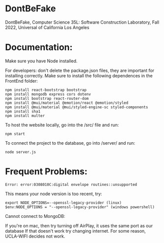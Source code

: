 # DontBeFake
DontBeFake, Computer Science 35L: Software Construction Laboratory, Fall 2022, Universal of California Los Angeles

# Documentation:
Make sure you have Node installed.

For developers: don't delete the package.json files, they are important for installing correctly.
Make sure to install the following dependences in the FrontEnd folder: 
```
npm install react-bootstrap bootstrap
npm install mongodb express cors dotenv
npm install bootstrap react-router-dom
npm install @mui/material @emotion/react @emotion/styled
npm install @mui/material @mui/styled-engine-sc styled-components
npm install sha1
npm install multer
```

To host the website locally, go into the /src/ file and run:
```
npm start
```

To connect the project to the database, go into /server/ and run:
```
node server.js
```
# Frequent Problems:
```
Error: error:0308010C:digital envelope routines::unsupported
```
This means your node version is too recent, try:
```
export NODE_OPTIONS=--openssl-legacy-provider (linux)
$env:NODE_OPTIONS = "--openssl-legacy-provider" (windows powershell) 
```
Cannot connect to MongoDB: 

If you're on mac, then try turning off AirPlay, it uses the same port as our database
If that doesn't work try changing internet. For some reason, UCLA-WIFI decides not work.



